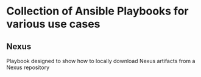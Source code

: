 # Collection of Ansible Playbooks for various use cases

## Nexus
Playbook designed to show how to locally download Nexus artifacts from a Nexus repository